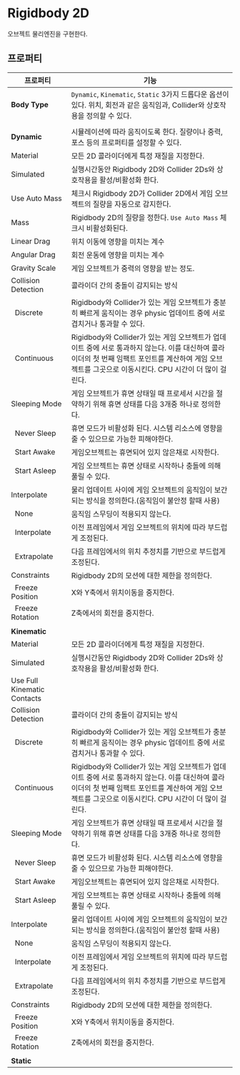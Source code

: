 # Rigidbody 2D
오브젝트 물리엔진을 구현한다.

## 프로퍼티
프로퍼티 | 기능
-- | --
__Body Type__       | `Dynamic`, `Kinematic`, `Static` 3가지 드롭다운 옵션이있다. 위치, 회전과 같은 움직임과, Collider와 상호작용을 정의할 수 있다.
||
__Dynamic__     | 시뮬레이션에 따라 움직이도록 한다. 질량이나 중력, 포스 등의 프로퍼티를 설정할 수 있다.
Material                | 모든 2D 콜라이더에게 특정 재질을 지정한다.
Simulated               | 실행시간동안 Rigidbody 2D와 Collider 2Ds와 상호작용을 활성/비활성화 한다.
Use Auto Mass           | 체크시 Rigidbody 2D가 Collider 2D에서 게임 오브젝트의 질량을 자동으로 감지한다.
Mass                    | Rigidbody 2D의 질량을 정한다. `Use Auto Mass` 체크시 비활성화된다.
Linear Drag             | 위치 이동에 영향을 미치는 계수
Angular Drag            | 회전 운동에 영향을 미치는 계수
Gravity Scale           | 게임 오브젝트가 중력의 영향을 받는 정도.
Collision Detection     | 콜라이더 간의 충돌이 감지되는 방식
&nbsp;&nbsp;Discrete        | Rigidbody와 Collider가 있는 게임 오브젝트가 충분히 빠르게 움직이는 경우 physic 업데이트 중에 서로 겹치거나 통과할 수 있다.
&nbsp;&nbsp;Continuous      | Rigidbody와 Collider가 있는 게임 오브젝트가 업데이트 중에 서로 통과하지 않는다. 이를 대신하여 콜라이더의 첫 번째 임팩트 포인트를 계산하여 게임 오브젝트를 그곳으로 이동시킨다. CPU 시간이 더 많이 걸린다.
Sleeping Mode           | 게임 오브젝트가 휴면 상태일 때 프로세서 시간을 절약하기 위해 휴면 상태를 다음 3개중 하나로 정의한다.
&nbsp;&nbsp;Never Sleep     | 휴면 모드가 비활성화 된다. 시스템 리소스에 영향을 줄 수 있으므로 가능한 피해야한다.
&nbsp;&nbsp;Start Awake     | 게임오브젝트는 휴면되어 있지 않은채로 시작한다.
&nbsp;&nbsp;Start Asleep    | 게임 오브젝트는 휴면 상태로 시작하나 충돌에 의해 풀릴 수 있다.
Interpolate             | 물리 업데이트 사이에 게임 오브젝트의 움직임이 보간되는 방식을 정의한다.(움직임이 불안정 할때 사용)
&nbsp;&nbsp;None            | 움직임 스무딩이 적용되지 않는다.
&nbsp;&nbsp;Interpolate     | 이전 프레임에서 게임 오브젝트의 위치에 따라 부드럽게 조정된다.
&nbsp;&nbsp;Extrapolate     | 다음 프레임에서의 위치 추정치를 기반으로 부드럽게 조정된다.
Constraints             | Rigidbody 2D의 모션에 대한 제한을 정의한다.
&nbsp;&nbsp;Freeze Position         | X와 Y축에서 위치이동을 중지한다.
&nbsp;&nbsp;Freeze Rotation         | Z축에서의 회전을 중지한다.
||
__Kinematic__   |
Material                | 모든 2D 콜라이더에게 특정 재질을 지정한다.
Simulated               | 실행시간동안 Rigidbody 2D와 Collider 2Ds와 상호작용을 활성/비활성화 한다.
Use Full Kinematic Contacts |
Collision Detection     | 콜라이더 간의 충돌이 감지되는 방식
&nbsp;&nbsp;Discrete        | Rigidbody와 Collider가 있는 게임 오브젝트가 충분히 빠르게 움직이는 경우 physic 업데이트 중에 서로 겹치거나 통과할 수 있다.
&nbsp;&nbsp;Continuous      | Rigidbody와 Collider가 있는 게임 오브젝트가 업데이트 중에 서로 통과하지 않는다. 이를 대신하여 콜라이더의 첫 번째 임팩트 포인트를 계산하여 게임 오브젝트를 그곳으로 이동시킨다. CPU 시간이 더 많이 걸린다.
Sleeping Mode           | 게임 오브젝트가 휴면 상태일 때 프로세서 시간을 절약하기 위해 휴면 상태를 다음 3개중 하나로 정의한다.
&nbsp;&nbsp;Never Sleep     | 휴면 모드가 비활성화 된다. 시스템 리소스에 영향을 줄 수 있으므로 가능한 피해야한다.
&nbsp;&nbsp;Start Awake     | 게임오브젝트는 휴면되어 있지 않은채로 시작한다.
&nbsp;&nbsp;Start Asleep    | 게임 오브젝트는 휴면 상태로 시작하나 충돌에 의해 풀릴 수 있다.
Interpolate             | 물리 업데이트 사이에 게임 오브젝트의 움직임이 보간되는 방식을 정의한다.(움직임이 불안정 할때 사용)
&nbsp;&nbsp;None            | 움직임 스무딩이 적용되지 않는다.
&nbsp;&nbsp;Interpolate     | 이전 프레임에서 게임 오브젝트의 위치에 따라 부드럽게 조정된다.
&nbsp;&nbsp;Extrapolate     | 다음 프레임에서의 위치 추정치를 기반으로 부드럽게 조정된다.
Constraints             | Rigidbody 2D의 모션에 대한 제한을 정의한다.
&nbsp;&nbsp;Freeze Position         | X와 Y축에서 위치이동을 중지한다.
&nbsp;&nbsp;Freeze Rotation         | Z축에서의 회전을 중지한다.
||
__Static__      |
